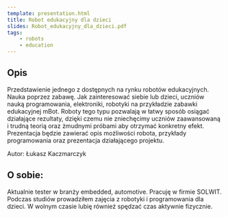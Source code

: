 ```yaml
---
template: presentation.html
title: Robot edukacyjny dla dzieci
slides: Robot_edukacyjny_dla_dzieci.pdf
tags:
    - robots
    - education
---
```


## Opis
Przedstawienie jednego z dostępnych na rynku robotów edukacyjnych. Nauka poprzez zabawę. Jak zainteresować siebie lub dzieci, uczniów nauką programowania, elektroniki, robotyki na przykładzie zabawki edukacyjnej mBot. Roboty tego typu pozwalają w łatwy sposób osiągać działające rezultaty, dzięki czemu nie zniechęcimy uczniów zaawansowaną i trudną teorią oraz żmudnymi próbami aby otrzymać konkretny efekt. Prezentacja będzie zawierać opis możliwości robota, przykłady programowania oraz prezentacja działającego projektu.

Autor: Łukasz Kaczmarczyk

## O sobie:
Aktualnie tester w branży embedded, automotive. Pracuję w firmie SOLWIT. Podczas studiów prowadziłem zajęcia z robotyki i programowania dla dzieci. W wolnym czasie lubię również spędzać czas aktywnie fizycznie.
